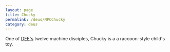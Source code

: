 ```yaml
---
layout: page
title: Chucky
permalink: /deus/NPCChucky
category: deus
---
```

One of [DEE's](CharPublicGriffin) twelve machine disciples, Chucky is a a raccoon-style child's toy.
